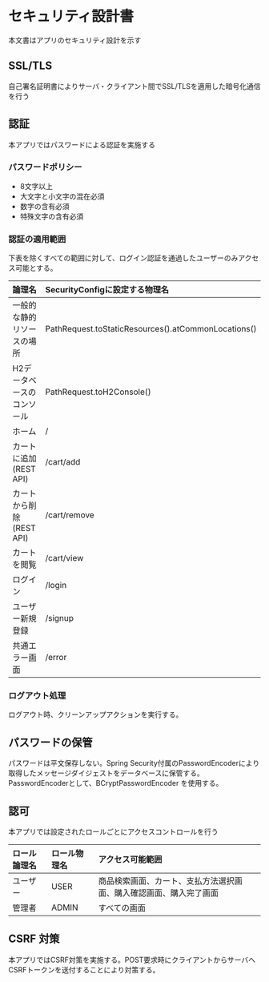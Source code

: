 # セキュリティ設計書

本文書はアプリのセキュリティ設計を示す

## SSL/TLS

自己署名証明書によりサーバ・クライアント間でSSL/TLSを適用した暗号化通信を行う

## 認証

本アプリではパスワードによる認証を実施する

### パスワードポリシー

- 8文字以上
- 大文字と小文字の混在必須
- 数字の含有必須
- 特殊文字の含有必須

### 認証の適用範囲

下表を除くすべての範囲に対して、ログイン認証を通過したユーザーのみアクセス可能とする。

|論理名|SecurityConfigに設定する物理名|
|:--|:--|
|一般的な静的リソースの場所|PathRequest.toStaticResources().atCommonLocations()|
|H2データベースのコンソール|PathRequest.toH2Console()|
|ホーム|/|
|カートに追加(REST API)|/cart/add|
|カートから削除(REST API)|/cart/remove|
|カートを閲覧|/cart/view|
|ログイン|/login|
|ユーザー新規登録|/signup|
|共通エラー画面|/error|

### ログアウト処理

ログアウト時、クリーンアップアクションを実行する。

## パスワードの保管

パスワードは平文保存しない。Spring Security付属のPasswordEncoderにより取得したメッセージダイジェストをデータベースに保管する。PasswordEncoderとして、BCryptPasswordEncoder を使用する。

## 認可

本アプリでは設定されたロールごとにアクセスコントロールを行う

|ロール論理名|ロール物理名|アクセス可能範囲|
|:--|:--|:--|
|ユーザー|USER|商品検索画面、カート、支払方法選択画面、購入確認画面、購入完了画面|
|管理者|ADMIN|すべての画面|

## CSRF 対策

本アプリではCSRF対策を実施する。POST要求時にクライアントからサーバへCSRFトークンを送付することにより対策する。
